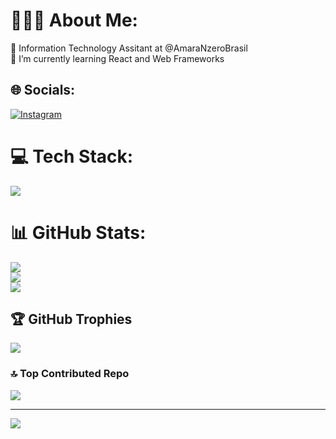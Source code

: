 # 🧑🏻‍🔬 About Me:
🔭 Information Technology Assitant at @AmaraNzeroBrasil<br>🌱 I’m currently learning React and Web Frameworks<br>

## 🌐 Socials:
[![Instagram](https://img.shields.io/badge/Instagram-%23E4405F.svg?logo=Instagram&logoColor=white)](https://instagram.com/bernafernandezz) 

# 💻 Tech Stack:
<a href="https://skillicons.dev">
    <img src="https://skillicons.dev/icons?i=react,typescript,python,go,java,git,github,pycharm,tailwind,bash,powershell,npm,yarn,notion,vscode,idea" />
  </a>
  
# 📊 GitHub Stats:
![](https://github-readme-stats.vercel.app/api?username=bernardofernandezz&theme=dark&hide_border=false&include_all_commits=false&count_private=false)<br/>
![](https://github-readme-streak-stats.herokuapp.com/?user=bernardofernandezz&theme=dark&hide_border=false)<br/>
![](https://github-readme-stats.vercel.app/api/top-langs/?username=bernardofernandezz&theme=dark&hide_border=false&include_all_commits=false&count_private=false&layout=compact)

## 🏆 GitHub Trophies
![](https://github-profile-trophy.vercel.app/?username=bernardofernandezz&theme=radical&no-frame=false&no-bg=true&margin-w=4)

### 🔝 Top Contributed Repo
![](https://github-contributor-stats.vercel.app/api?username=bernardofernandezz&limit=5&theme=dark&combine_all_yearly_contributions=true)

---
[![](https://visitcount.itsvg.in/api?id=bernardofernandezz&icon=0&color=1)](https://visitcount.itsvg.in)

